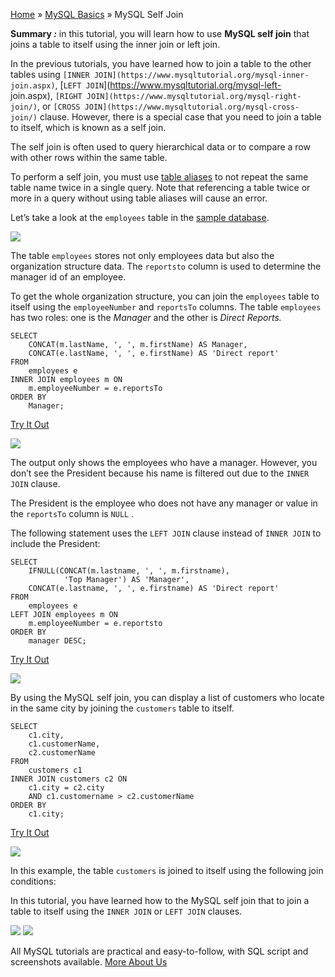 

[Home](https://www.mysqltutorial.org/) » [MySQL
Basics](https://www.mysqltutorial.org/mysql-basics/) » MySQL Self Join



 **Summary _:_** in this tutorial, you will learn how to use **MySQL self
join** that joins a table to itself using the inner join or left join.



In the previous tutorials, you have learned how to join a table to the other
tables using `[INNER JOIN](https://www.mysqltutorial.org/mysql-inner-
join.aspx)`, [`LEFT JOIN`](https://www.mysqltutorial.org/mysql-left-
join.aspx), `[RIGHT JOIN](https://www.mysqltutorial.org/mysql-right-join/)`,
or `[CROSS JOIN](https://www.mysqltutorial.org/mysql-cross-join/)` clause.
However, there is a special case that you need to join a table to itself,
which is known as a self join.



The self join is often used to query hierarchical data or to compare a row
with other rows within the same table.



To perform a self join, you must use [table
aliases](https://www.mysqltutorial.org/mysql-alias/ "MySQL Alias") to not
repeat the same table name twice in a single query. Note that referencing a
table twice or more in a query without using table aliases will cause an
error.



Let’s take a look at the `employees` table in the [sample
database](https://www.mysqltutorial.org/mysql-sample-database.aspx "MySQL
Sample Database").

![](https://www.mysqltutorial.org/wp-content/uploads/2019/08/employees.png)


The table `employees` stores not only employees data but also the organization
structure data. The `reportsto` column is used to determine the manager id of
an employee.



To get the whole organization structure, you can join the `employees` table to
itself using the `employeeNumber` and `reportsTo` columns. The table
`employees` has two roles: one is the _Manager_ and the other is _Direct
Reports._


    
    
    SELECT 
        CONCAT(m.lastName, ', ', m.firstName) AS Manager,
        CONCAT(e.lastName, ', ', e.firstName) AS 'Direct report'
    FROM
        employees e
    INNER JOIN employees m ON 
        m.employeeNumber = e.reportsTo
    ORDER BY 
        Manager;



[Try It Out](https://www.mysqltutorial.org/tryit/query/mysql-self-join/#1)

![](https://www.mysqltutorial.org/wp-content/uploads/2013/02/MySQL-Selft-Join-Example.png)


The output only shows the employees who have a manager. However, you don’t see
the President because his name is filtered out due to the `INNER JOIN` clause.



The President is the employee who does not have any manager or value in the
`reportsTo` column is `NULL` .



The following statement uses the `LEFT JOIN` clause instead of `INNER JOIN` to
include the President:


    
    
    SELECT 
        IFNULL(CONCAT(m.lastname, ', ', m.firstname),
                'Top Manager') AS 'Manager',
        CONCAT(e.lastname, ', ', e.firstname) AS 'Direct report'
    FROM
        employees e
    LEFT JOIN employees m ON 
        m.employeeNumber = e.reportsto
    ORDER BY 
        manager DESC;



[Try It Out](https://www.mysqltutorial.org/tryit/query/mysql-self-join/#2)

![](https://www.mysqltutorial.org/wp-content/uploads/2013/02/MySQL-Self-Join-with-LEFT-JOIN-technique.png)


By using the MySQL self join, you can display a list of customers who locate
in the same city by joining the `customers` table to itself.


    
    
    SELECT 
        c1.city, 
        c1.customerName, 
        c2.customerName
    FROM
        customers c1
    INNER JOIN customers c2 ON 
        c1.city = c2.city
        AND c1.customername > c2.customerName
    ORDER BY 
        c1.city;



[Try It Out](https://www.mysqltutorial.org/tryit/query/mysql-self-join/#3)

![](https://www.mysqltutorial.org/wp-content/uploads/2013/02/MySQL-Self-Join-cutomers-located-in-the-same-city.png)


In this example, the table `customers` is joined to itself using the following
join conditions:



In this tutorial, you have learned how to the MySQL self join that to join a
table to itself using the `INNER JOIN` or `LEFT JOIN` clauses.

![](https://www.mysqltutorial.org/wp-content/themes/evolution/img/left.svg)
![](https://www.mysqltutorial.org/wp-content/themes/evolution/img/right.svg)


All MySQL tutorials are practical and easy-to-follow, with SQL script and
screenshots available. [More About Us](/about-us/)


